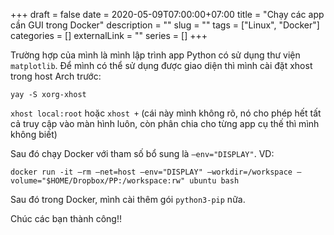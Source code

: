 +++ 
draft = false
date = 2020-05-09T07:00:00+07:00
title = "Chạy các app cần GUI trong Docker"
description = ""
slug = "" 
tags = ["Linux", "Docker"]
categories = []
externalLink = ""
series = []
+++

Trường hợp của mình là mình lập trình app Python có sử dụng thư viện `matplotlib`. Để mình có thể sử dụng được giao diện thì mình cài đặt xhost trong host Arch trước:
```shell
yay -S xorg-xhost
```
`xhost local:root` hoặc `xhost +` (cái này mình không rõ, nó cho phép hết tất cả truy cập vào màn hình luôn, còn phân chia cho từng app cụ thế thì mình không biết)

Sau đó chạy Docker với tham số bổ sung là `–env="DISPLAY"`. VD:
```shell
docker run -it –rm –net=host –env="DISPLAY" –workdir=/workspace –volume="$HOME/Dropbox/PP:/workspace:rw" ubuntu bash
```
Sau đó trong Docker, mình cài thêm gói `python3-pip` nữa.

Chúc các bạn thành công!!

